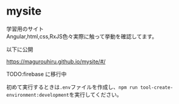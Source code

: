 # mysite

学習用のサイト  
Angular,html,css,RxJS色々実際に触って挙動を確認してます。

以下に公開

https://magurouhiru.github.io/mysite/#/

TODO:firebase に移行中

初めて実行するときは`.env`ファイルを作成し、`npm run tool-create-environment:development`を実行してください。
